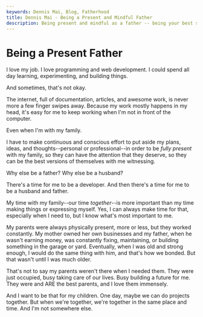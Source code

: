 ```yaml
---
keywords: Dennis Mai, Blog, Fatherhood
title: Dennis Mai - Being a Present and Mindful Father
description: Being present and mindful as a father -- being your best self so that your child/children can be their best selves
---
```


# Being a Present Father

I love my job. I love programming and web development. I could spend all day learning, experimenting, and building things.

And sometimes, that's not okay.

The internet, full of documentation, articles, and awesome work, is never more a few finger swipes away. Because my work mostly happens in my head, it's easy for me to keep working when I'm not in front of the computer.

Even when I'm with my family.

I have to make continuous and conscious effort to put aside my plans, ideas, and thoughts--personal or professional--in order to be *fully present* with my family, so they can have the attention that they deserve, so they can be the best versions of themselves with me witnessing.

Why else be a father? Why else be a husband?

There's a time for me to be a developer. And then there's a time for me to be a husband and father.

My time with my family--our time *together*--is more important than my time making things or expressing myself. Yes, I can always make time for that, especially when I need to, but I know what's most important to me.

My parents were always physically present, more or less, but they worked constantly. My mother owned her own businesses and my father, when he wasn't earning money, was constantly fixing, maintaining, or building something in the garage or yard. Eventually, when I was old and strong enough, I would do the same thing with him, and that's how we bonded. But that wasn't until I was much older.

That's not to say my parents weren't there when I needed them. They were just occupied, busy taking care of our lives. Busy building a future for me. They were and ARE the best parents, and I love them immensely.

And I want to be that for my children. One day, maybe we can do projects together. But when we're together, we're together in the same place and time. And I'm not somewhere else.

